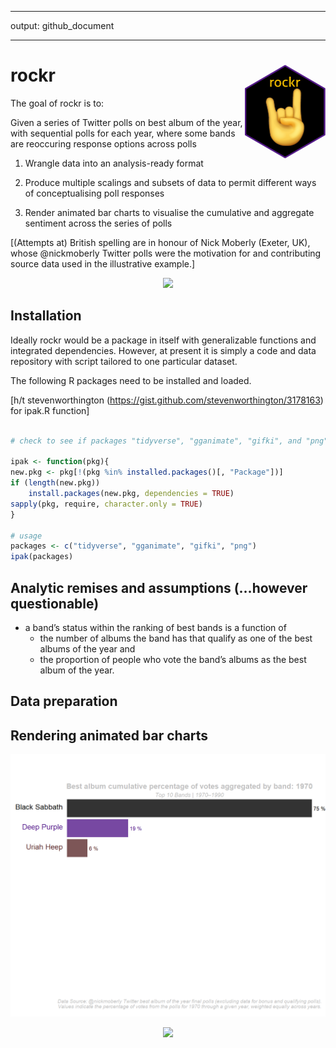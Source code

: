 
-----

output: github\_document

-----

<!-- README.md is generated from README.Rmd. Please edit that file -->

# rockr <img src='hex/rockr_hex.png' align="right" height="150" />

<!-- badges: start -->

<!-- badges: end -->

The goal of rockr is to:

Given a series of Twitter polls on best album of the year, with
sequential polls for each year, where some bands are reoccuring response
options across polls

1.  Wrangle data into an analysis-ready format

2.  Produce multiple scalings and subsets of data to permit different
    ways of conceptualising poll responses

3.  Render animated bar charts to visualise the cumulative and aggregate
    sentiment across the series of polls

\[(Attempts at) British spelling are in honour of Nick Moberly (Exeter,
UK), whose @nickmoberly Twitter polls were the motivation for and
contributing source data used in the illustrative example.\]

<p align="center">

<img src=https://media.giphy.com/media/cD00Ukp6FfXuU/giphy.gif>

</p>

## Installation

Ideally rockr would be a package in itself with generalizable functions
and integrated dependencies. However, at present it is simply a code and
data repository with script tailored to one particular dataset.

The following R packages need to be installed and loaded.

\[h/t stevenworthington
(<https://gist.github.com/stevenworthington/3178163>) for ipak.R
function\]

``` r

# check to see if packages "tidyverse", "gganimate", "gifki", and "png" are installed. Install them if they are not, then load them into the R session.

ipak <- function(pkg){
new.pkg <- pkg[!(pkg %in% installed.packages()[, "Package"])]
if (length(new.pkg)) 
    install.packages(new.pkg, dependencies = TRUE)
sapply(pkg, require, character.only = TRUE)
}

# usage
packages <- c("tidyverse", "gganimate", "gifki", "png")
ipak(packages)
```

## Analytic remises and assumptions (…however questionable)

  - a band’s status within the ranking of best bands is a function of
      - the number of albums the band has that qualify as one of the
        best albums of the year and
      - the proportion of people who vote the band’s albums as the best
        album of the year.

## Data preparation

## Rendering animated bar charts

<p align="center">

<img src="plots/album_poll_final_percentage.gif" alt="reviewer">

</p>

<p align="center">

<img src=https://media.giphy.com/media/xT9DPiSrihyxZnarbG/giphy.gif>

</p>
